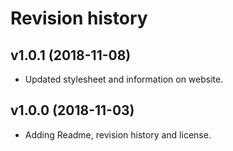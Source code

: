 Revision history
======================



v1.0.1 (2018-11-08)
----------------------

* Updated stylesheet and information on website.



v1.0.0 (2018-11-03)
----------------------

* Adding Readme, revision history and license.
